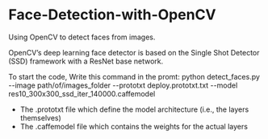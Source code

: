 # Face-Detection-with-OpenCV

Using OpenCV to detect faces from images.

OpenCV’s deep learning face detector is based on the Single Shot Detector (SSD) framework with a ResNet base network. 

To start the code, Write this command in the promt: 
python detect_faces.py --image path/of/images_folder --prototxt deploy.prototxt.txt --model res10_300x300_ssd_iter_140000.caffemodel

* The .prototxt file which define the model architecture (i.e., the layers themselves)
* The .caffemodel file which contains the weights for the actual layers

